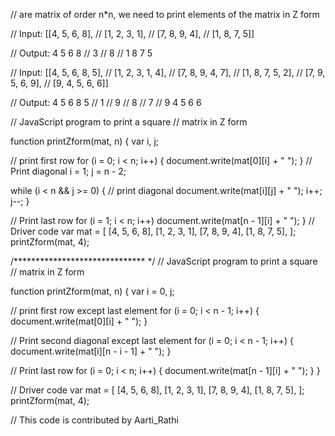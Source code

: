 // are matrix of order n*n, we need to print elements of the matrix in Z form

//     Input: [[4, 5, 6, 8],
//             [1, 2, 3, 1],
//             [7, 8, 9, 4],
//             [1, 8, 7, 5]]

//     Output: 4 5 6 8
//                 3
//               8
//             1 8 7 5

//     Input: [[4, 5, 6, 8, 5],
//             [1, 2, 3, 1, 4],
//             [7, 8, 9, 4, 7],
//             [1, 8, 7, 5, 2],
//             [7, 9, 5, 6, 9],
//             [9, 4, 5, 6, 6]]

//     Output: 4 5 6 8 5
//                   1
//                 9
//               8
//             7
//            9 4 5 6 6

// JavaScript program to print a square
// matrix in Z form

function printZform(mat, n) {
  var i, j;

  // print first row
  for (i = 0; i < n; i++) {
    document.write(mat[0][i] + " ");
  }
  // Print diagonal
  i = 1;
  j = n - 2;

  while (i < n && j >= 0) {
    // print diagonal
    document.write(mat[i][j] + " ");
    i++;
    j--;
  }

  // Print last row
  for (i = 1; i < n; i++) document.write(mat[n - 1][i] + " ");
}
// Driver code
var mat = [
  [4, 5, 6, 8],
  [1, 2, 3, 1],
  [7, 8, 9, 4],
  [1, 8, 7, 5],
];
printZform(mat, 4);

/****************************** */
// JavaScript program to print a square
// matrix in Z form

function printZform(mat, n) {
  var i = 0,
    j;

  // print first row except last element
  for (i = 0; i < n - 1; i++) {
    document.write(mat[0][i] + " ");
  }

  // Print second diagonal except last element
  for (i = 0; i < n - 1; i++) {
    document.write(mat[i][n - i - 1] + " ");
  }

  // Print last row
  for (i = 0; i < n; i++) {
    document.write(mat[n - 1][i] + " ");
  }
}

// Driver code
var mat = [
  [4, 5, 6, 8],
  [1, 2, 3, 1],
  [7, 8, 9, 4],
  [1, 8, 7, 5],
];
printZform(mat, 4);

// This code is contributed by Aarti_Rathi
